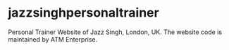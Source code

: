 # jazzsinghpersonaltrainer
Personal Trainer Website of Jazz Singh, London, UK. The website code is maintained by ATM Enterprise.
